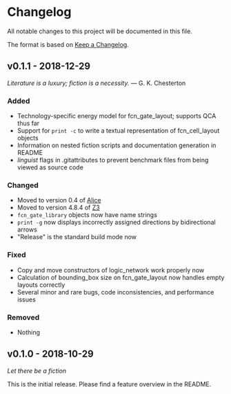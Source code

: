 # Changelog
All notable changes to this project will be documented in this file.

The format is based on [Keep a Changelog](https://keepachangelog.com/en/1.0.0/).

## v0.1.1 - 2018-12-29
*Literature is a luxury; fiction is a necessity.* &mdash; G. K. Chesterton
### Added
- Technology-specific energy model for fcn_gate_layout; supports QCA thus far
- Support for `print -c` to write a textual representation of fcn_cell_layout objects
- Information on nested fiction scripts and documentation generation in README
- *linguist* flags in .gitattributes to prevent benchmark files from being viewed as source code

### Changed
- Moved to version 0.4 of [Alice](https://github.com/msoeken/alice)
- Moved to version 4.8.4 of [Z3](https://github.com/Z3Prover/z3)
- `fcn_gate_library` objects now have name strings
- `print -g` now displays incorrectly assigned directions by bidirectional arrows
- "Release" is the standard build mode now

### Fixed
- Copy and move constructors of logic_network work properly now
- Calculation of bounding_box size on fcn_gate_layout now handles empty layouts correctly
- Several minor and rare bugs, code inconsistencies, and performance issues

### Removed
- Nothing

## v0.1.0 - 2018-10-29
*Let there be a fiction*

This is the initial release. Please find a feature overview in the README.
